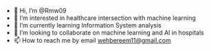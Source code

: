 - 👋 Hi, I’m @Rmw09
- 👀 I’m interested in healthcare intersection with machine learning
- 🌱 I’m currently learning Information System analysis
- 💞️ I’m looking to collaborate on machine learning and AI in hospitals
- 📫 How to reach me by email wehbereem11@gmail.com

<!---
Rmw09/Rmw09 is a ✨ special ✨ repository because its `README.md` (this file) appears on your GitHub profile.
You can click the Preview link to take a look at your changes.
--->
